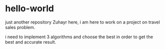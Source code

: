 # hello-world
just another repository
Zuhayr here, i am here to work on a project on travel sales problem.

i need to implement 3 algorithms and choose the best in order to get the best and accurate result.
